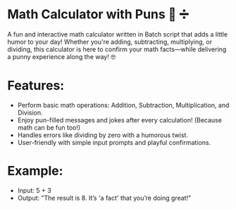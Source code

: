 # Math Calculator with Puns 🎉 ➗
A fun and interactive math calculator written in Batch script that adds a little humor to your day! Whether you're adding, subtracting, multiplying, or dividing, this calculator is here to confirm your math facts—while delivering a punny experience along the way! 🤓

# Features:

- Perform basic math operations: Addition, Subtraction, Multiplication, and Division.
- Enjoy pun-filled messages and jokes after every calculation! (Because math can be fun too!)
- Handles errors like dividing by zero with a humorous twist.
- User-friendly with simple input prompts and playful confirmations.

# Example:

- Input: 5 + 3
- Output: "The result is 8. It’s 'a fact' that you’re doing great!"
